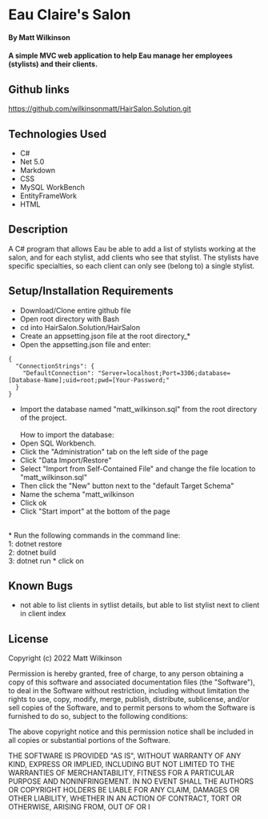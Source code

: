 # Eau Claire's Salon

#### By Matt Wilkinson

#### A simple MVC web application to help Eau manage her employees (stylists) and their clients.

## Github links

https://github.com/wilkinsonmatt/HairSalon.Solution.git

## Technologies Used

* C#
* Net 5.0
* Markdown
* CSS
* MySQL WorkBench
* EntityFrameWork
* HTML


## Description

A C# program that allows Eau be able to add a list of stylists working at the salon, and for each stylist, add clients who see that stylist. The stylists have specific specialties, so each client can only see (belong to) a single stylist.

## Setup/Installation Requirements

* Download/Clone entire github file
* Open root directory with Bash
* cd into HairSalon.Solution/HairSalon
* Create an appsetting.json file at the root directory_*
* Open the appsetting.json file and enter:
```
{ 
  "ConnectionStrings": { 
    "DefaultConnection": "Server=localhost;Port=3306;database=[Database-Name];uid=root;pwd=[Your-Password;" 
  } 
}
```
* Import the database named "matt_wilkinson.sql" from the root directory of the project.<br><br>
How to import the database:
* Open SQL Workbench.
* Click the "Administration" tab on the left side of the page
* Click "Data Import/Restore" 
* Select "Import from Self-Contained File" and change the file location to "matt_wilkinson.sql"
* Then click the "New" button next to the "default Target Schema"
* Name the schema "matt_wilkinson
* Click ok
* Click "Start import" at the bottom of the page
<br>
* Run the following commands in the command line:
  <br>1: dotnet restore
  <br>2: dotnet build
  <br>3: dotnet run
* click on  <http://localhost:5000>

## Known Bugs

* not able to list clients in sytlist details, but able to list stylist next to client in client index

## License

Copyright (c) 2022 Matt Wilkinson

Permission is hereby granted, free of charge, to any person obtaining a copy
of this software and associated documentation files (the "Software"), to deal
in the Software without restriction, including without limitation the rights
to use, copy, modify, merge, publish, distribute, sublicense, and/or sell
copies of the Software, and to permit persons to whom the Software is
furnished to do so, subject to the following conditions:

The above copyright notice and this permission notice shall be included in all
copies or substantial portions of the Software.

THE SOFTWARE IS PROVIDED "AS IS", WITHOUT WARRANTY OF ANY KIND, EXPRESS OR
IMPLIED, INCLUDING BUT NOT LIMITED TO THE WARRANTIES OF MERCHANTABILITY,
FITNESS FOR A PARTICULAR PURPOSE AND NONINFRINGEMENT. IN NO EVENT SHALL THE
AUTHORS OR COPYRIGHT HOLDERS BE LIABLE FOR ANY CLAIM, DAMAGES OR OTHER
LIABILITY, WHETHER IN AN ACTION OF CONTRACT, TORT OR OTHERWISE, ARISING FROM,
OUT OF OR I